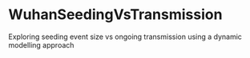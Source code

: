 # WuhanSeedingVsTransmission
Exploring seeding event size vs ongoing transmission using a dynamic modelling approach
